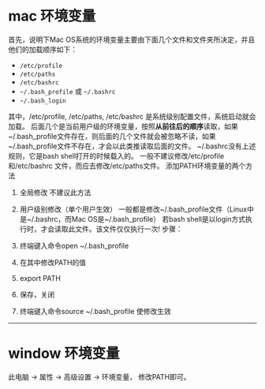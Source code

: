 # mac 环境变量

首先，说明下Mac OS系统的环境变量主要由下面几个文件和文件夹所决定，并且他们的加载顺序如下：

- `/etc/profile`
- `/etc/paths`
- `/etc/bashrc`
- `~/.bash_profile` 或 `~/.bashrc`
- `~/.bash_login`

其中，/etc/profile, /etc/paths, /etc/bashrc 是系统级别配置文件，系统启动就会加载。
后面几个是当前用户级的环境变量，按照**从前往后的顺序**读取，如果 ~/.bash_profile文件存在，则后面的几个文件就会被忽略不读，如果~/.bash_profile文件不存在，才会以此类推读取后面的文件。
~/.bashrc没有上述规则，它是bash shell打开的时候载入的。
一般不建议修改/etc/profile和/etc/bashrc 文件，而应去修改/etc/paths文件。
添加PATH环境变量的两个方法
1. 全局修改
不建议此方法
2. 用户级别修改（单个用户生效）
一般都是修改~/.bash_profile文件（Linux中是~/.bashrc，而Mac OS是~/.bash_profile）
若bash shell是以login方式执行时，才会读取此文件。该文件仅仅执行一次!
步骤：

1. 终端键入命令open ~/.bash_profile
2. 在其中修改PATH的值
3. export PATH
4. 保存，关闭
5. 终端键入命令source ~/.bash_profile 使修改生效

---------------------------

# window 环境变量

此电脑 -> 属性 -> 高级设置 -> 环境变量， 修改PATH即可。